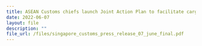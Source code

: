 ```yaml
---
title: ASEAN Customs chiefs launch Joint Action Plan to facilitate cargo clearance
date: 2022-06-07
layout: file
description: ""
file_url: /files/singapore_customs_press_release_07_june_final.pdf
---
```


